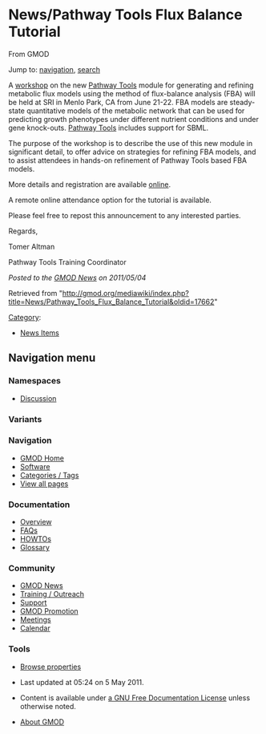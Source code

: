 









<span id="top"></span>







# <span dir="auto">News/Pathway Tools Flux Balance Tutorial</span>





From GMOD









Jump to: [navigation](#mw-navigation), [search](#p-search)





A <a href="http://ptools-fba.eventbrite.com/" class="external text"
rel="nofollow">workshop</a> on the new [Pathway
Tools](../Pathway_Tools.1 "Pathway Tools") module for generating and
refining metabolic flux models using the method of flux-balance analysis
(FBA) will be held at SRI in Menlo Park, CA from June 21-22. FBA models
are steady-state quantitative models of the metabolic network that can
be used for predicting growth phenotypes under different nutrient
conditions and under gene knock-outs. [Pathway
Tools](../Pathway_Tools.1 "Pathway Tools") includes support for SBML.

The purpose of the workshop is to describe the use of this new module in
significant detail, to offer advice on strategies for refining FBA
models, and to assist attendees in hands-on refinement of Pathway Tools
based FBA models.

More details and registration are available
<a href="http://ptools-fba.eventbrite.com/" class="external text"
rel="nofollow">online</a>.

A remote online attendance option for the tutorial is available.

Please feel free to repost this announcement to any interested parties.

Regards,

Tomer Altman

Pathway Tools Training Coordinator

  



*Posted to the [GMOD News](../GMOD_News "GMOD News") on 2011/05/04*







Retrieved from
"<http://gmod.org/mediawiki/index.php?title=News/Pathway_Tools_Flux_Balance_Tutorial&oldid=17662>"







[Category](../Special%3ACategories "Special%3ACategories"):

- [News Items](../Category%3ANews_Items "Category%3ANews Items")















## Navigation menu









### Namespaces


- <span id="ca-talk"><a
  href="http://gmod.org/mediawiki/index.php?title=Talk:News/Pathway_Tools_Flux_Balance_Tutorial&amp;action=edit&amp;redlink=1"
  accesskey="t"
  title="Discussion about the content page [t]">Discussion</a></span>





### 

### Variants[](#)























<a href="../Main_Page"
style="background-image: url(../../images/GMOD-cogs.png);"
title="Visit the main page"></a>





### Navigation



- <span id="n-GMOD-Home">[GMOD Home](../Main_Page)</span>
- <span id="n-Software">[Software](../GMOD_Components)</span>
- <span id="n-Categories-.2F-Tags">[Categories /
  Tags](../Categories)</span>
- <span id="n-View-all-pages">[View all
  pages](../Special:AllPages)</span>







### Documentation



- <span id="n-Overview">[Overview](../Overview)</span>
- <span id="n-FAQs">[FAQs](../Category%3AFAQ)</span>
- <span id="n-HOWTOs">[HOWTOs](../Category%3AHOWTO)</span>
- <span id="n-Glossary">[Glossary](../Glossary)</span>







### Community



- <span id="n-GMOD-News">[GMOD News](../GMOD_News)</span>
- <span id="n-Training-.2F-Outreach">[Training /
  Outreach](../Training_and_Outreach)</span>
- <span id="n-Support">[Support](../Support)</span>
- <span id="n-GMOD-Promotion">[GMOD Promotion](../GMOD_Promotion)</span>
- <span id="n-Meetings">[Meetings](../Meetings)</span>
- <span id="n-Calendar">[Calendar](../Calendar)</span>







### Tools




- <span id="t-smwbrowselink"><a href="../Special%3ABrowse/News-2FPathway_Tools_Flux_Balance_Tutorial"
  rel="smw-browse">Browse properties</a></span>












- <span id="footer-info-lastmod">Last updated at 05:24 on 5 May
  2011.</span>
<!-- - <span id="footer-info-viewcount">6,882 page views.</span> -->
- <span id="footer-info-copyright">Content is available under
  <a href="http://www.gnu.org/licenses/fdl-1.3.html" class="external"
  rel="nofollow">a GNU Free Documentation License</a> unless otherwise
  noted.</span>

<!-- -->

- <span id="footer-places-about">[About
  GMOD](../GMOD%3AAbout "GMOD%3AAbout")</span>

<!-- -->







